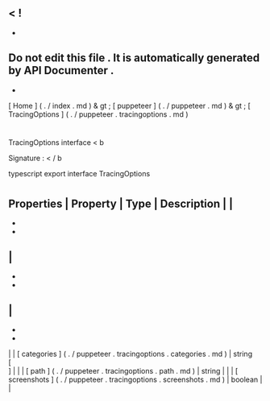 <
!
-
-
Do
not
edit
this
file
.
It
is
automatically
generated
by
API
Documenter
.
-
-
>
[
Home
]
(
.
/
index
.
md
)
&
gt
;
[
puppeteer
]
(
.
/
puppeteer
.
md
)
&
gt
;
[
TracingOptions
]
(
.
/
puppeteer
.
tracingoptions
.
md
)
#
#
TracingOptions
interface
<
b
>
Signature
:
<
/
b
>
typescript
export
interface
TracingOptions
#
#
Properties
|
Property
|
Type
|
Description
|
|
-
-
-
|
-
-
-
|
-
-
-
|
|
[
categories
]
(
.
/
puppeteer
.
tracingoptions
.
categories
.
md
)
|
string
\
[
\
]
|
|
|
[
path
]
(
.
/
puppeteer
.
tracingoptions
.
path
.
md
)
|
string
|
|
|
[
screenshots
]
(
.
/
puppeteer
.
tracingoptions
.
screenshots
.
md
)
|
boolean
|
|
